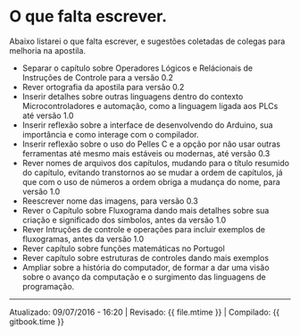 # O que falta escrever.
Abaixo listarei o que falta escrever, e sugestões coletadas de colegas para melhoria na apostila.

 * Separar o capítulo sobre Operadores Lógicos e Relácionais de Instruções de Controle para a versão 0.2
 * Rever ortografia da apostila para versão 0.2
 * Inserir detalhes sobre outras linguagens dentro do contexto Microcontroladores e automação, como a linguagem ligada aos PLCs até versão 1.0
 * Inserir reflexão sobre a interface de desenvolvendo do Arduino, sua importância e como interage com o compilador.
 * Inserir reflexão sobre o uso do Pelles C e a opção por não usar outras ferramentas até mesmo mais estáveis ou modernas, até versão 0.3
 * Rever nomes de arquivos dos capítulos, mudando para o título resumido do capítulo, evitando transtornos ao se mudar a ordem de capítulos, já que com o uso de números a ordem obriga a mudança do nome, para versão 1.0
 * Reescrever nome das imagens, para versão 0.3
 * Rever o Capítulo sobre Fluxograma dando mais detalhes sobre sua criação e significado dos simbolos, antes da versão 1.0
 * Rever Intruções de controle e operações para incluir exemplos de fluxogramas, antes da versão 1.0
 * Rever capítulo sobre funções matemáticas no Portugol
 * Rever capítulo sobre estruturas de controles dando mais exemplos
 * Ampliar sobre a história do computador, de formar a dar uma visão sobre o avanço da computação e o surgimento das linguagens de programação.
 
---
Atualizado: 09/07/2016 - 16:20 | Revisado: {{ file.mtime }} | Compilado: {{ gitbook.time }}
